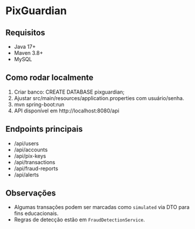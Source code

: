 # PixGuardian

## Requisitos
- Java 17+
- Maven 3.8+
- MySQL

## Como rodar localmente
1. Criar banco: CREATE DATABASE pixguardian;
2. Ajustar src/main/resources/application.properties com usuário/senha.
3. mvn spring-boot:run
4. API disponível em http://localhost:8080/api

## Endpoints principais
- /api/users
- /api/accounts
- /api/pix-keys
- /api/transactions
- /api/fraud-reports
- /api/alerts

## Observações
- Algumas transações podem ser marcadas como `simulated` via DTO para fins educacionais.
- Regras de detecção estão em `FraudDetectionService`.

